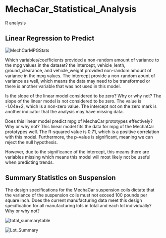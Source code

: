 # MechaCar_Statistical_Analysis
R analysis

## Linear Regression to Predict

![MechCarMPGStats](https://user-images.githubusercontent.com/86981530/149685383-8469805e-12d4-4473-b697-cc7f7d6dba00.PNG)


Which variables/coefficients provided a non-random amount of variance to the mpg values in the dataset?
the intercept, vehicle_lenth, ground_clearance, and vehicle_weight provided non-random amount of variance in the mpg values. The intercept provide a non-random aount of variance as well, which means the data may need to be transformed or there is another variable that was not used in this model. 

Is the slope of the linear model considered to be zero? Why or why not?
The slope of the linear model is not considered to be zero. The value is -1.04e+2, which is a non-zero value. The intercept not on the zero mark is another indicator that the analysis may have missing data. 

Does this linear model predict mpg of MechaCar prototypes effectively? Why or why not?
This linear model fits the data for mpg of the MechaCar prototypes well. The R-squared value is 0.71, which is a positive correlation with this model. 
Furthermore, the p-value is significant, meaning we can reject the null hypothesis.

However, due to the significance of the intercept, this means there are variables missing which means this model will most likely not be useful when predicting trends. 

## Summary Statistics on Suspension

The design specifications for the MechaCar suspension coils dictate that the variance of the suspension coils must not exceed 100 pounds per square inch. Does the current manufacturing data meet this design specification for all manufacturing lots in total and each lot individually? Why or why not?

![total_summarytable](https://user-images.githubusercontent.com/86981530/149685395-c03ed801-4469-451d-88bd-b43c41512f46.PNG)


![Lot_Summary](https://user-images.githubusercontent.com/86981530/149685398-0aca8a41-9ef8-4e05-8657-50d363f29553.PNG)

